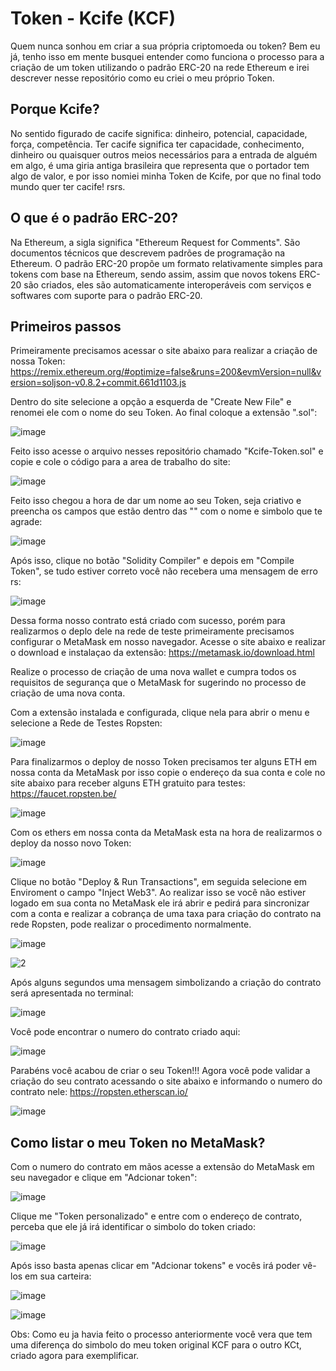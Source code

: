 # Token - Kcife (KCF)
Quem nunca sonhou em criar a sua própria criptomoeda ou token?
Bem eu já, tenho isso em mente busquei entender como funciona o processo para a criação de um token utilizando o padrão ERC-20 na rede Ethereum e irei descrever nesse repositório como eu criei o meu próprio Token.

## Porque Kcife?
No sentido figurado de cacife significa: dinheiro, potencial, capacidade, força, competência.
Ter cacife significa ter capacidade, conhecimento, dinheiro ou quaisquer outros meios necessários para a entrada de alguém em algo, é uma giria antiga brasileira que representa que o portador tem algo de valor, e por isso nomiei minha Token de Kcife, por que no final todo mundo quer ter cacife! rsrs.

## O que é o padrão ERC-20?
Na Ethereum, a sigla significa "Ethereum Request for Comments". São documentos técnicos que descrevem padrões de programação na Ethereum. O padrão ERC-20 propõe um formato relativamente simples para tokens com base na Ethereum, sendo assim, assim que novos tokens ERC-20 são criados, eles são automaticamente interoperáveis com serviços e softwares com suporte para o padrão ERC-20.

## Primeiros passos
Primeiramente precisamos acessar o site abaixo para realizar a criação de nossa Token:
https://remix.ethereum.org/#optimize=false&runs=200&evmVersion=null&version=soljson-v0.8.2+commit.661d1103.js

Dentro do site selecione a opção a esquerda de "Create New File" e renomei ele com o nome do seu Token. Ao final coloque a extensão ".sol":

![image](https://user-images.githubusercontent.com/40063504/116105941-2ca97c00-a688-11eb-92d2-a5c3ca13b1ad.png)

Feito isso acesse o arquivo nesses repositório chamado "Kcife-Token.sol" e copie e cole o código para a area de trabalho do site:

![image](https://user-images.githubusercontent.com/40063504/116106457-7db97000-a688-11eb-9f79-8d81745ae2ab.png)

Feito isso chegou a hora de dar um nome ao seu Token, seja criativo e preencha os campos que estão dentro das "" com o nome e simbolo que te agrade:

![image](https://user-images.githubusercontent.com/40063504/116106646-b0636880-a688-11eb-86c7-c96ad41cdac9.png)

Após isso, clique no botão "Solidity Compiler" e depois em "Compile Token", se tudo estiver correto você não recebera uma mensagem de erro rs:

![image](https://user-images.githubusercontent.com/40063504/116106872-ddb01680-a688-11eb-983c-7916112ee98a.png)

Dessa forma nosso contrato está criado com sucesso, porém para realizarmos o deplo dele na rede de teste primeiramente precisamos configurar o MetaMask em nosso navegador.
Acesse o site abaixo e realizar o download e instalaçao da extensão:
https://metamask.io/download.html

Realize o processo de criação de uma nova wallet e cumpra todos os requisitos de segurança que o MetaMask for sugerindo no processo de criação de uma nova conta.

Com a extensão instalada e configurada, clique nela para abrir o menu e selecione a Rede de Testes Ropsten:

![image](https://user-images.githubusercontent.com/40063504/116107572-88c0d000-a689-11eb-8922-4b16b7e76f69.png)

Para finalizarmos o deploy de nosso Token precisamos ter alguns ETH em nossa conta da MetaMask por isso copie o endereço da sua conta e cole no site abaixo para receber alguns ETH gratuito para testes:
https://faucet.ropsten.be/

![image](https://user-images.githubusercontent.com/40063504/116107921-d2a9b600-a689-11eb-941b-b23df24feb00.png)

Com os ethers em nossa conta da MetaMask esta na hora de realizarmos o deploy da nosso novo Token:

![image](https://user-images.githubusercontent.com/40063504/116109537-439d9d80-a68b-11eb-9804-005a228a0153.png)

Clique no botão "Deploy & Run Transactions", em seguida selecione em Enviroment o campo "Inject Web3". Ao realizar isso se você não estiver logado em sua conta no MetaMask ele irá abrir e pedirá para sincronizar com a conta e realizar a cobrança de uma taxa para criação do contrato na rede Ropsten, pode realizar o procedimento normalmente.

![image](https://user-images.githubusercontent.com/40063504/116110321-f79f2880-a68b-11eb-9b08-3cbf3560e673.png)

![2](https://user-images.githubusercontent.com/40063504/116110591-3a610080-a68c-11eb-97ca-7568aaec0101.PNG)

Após alguns segundos uma mensagem simbolizando a criação do contrato será apresentada no terminal:

![image](https://user-images.githubusercontent.com/40063504/116110766-5cf31980-a68c-11eb-9a29-12c328d60375.png)

Você pode encontrar o numero do contrato criado aqui:

![image](https://user-images.githubusercontent.com/40063504/116111008-9af03d80-a68c-11eb-99ee-56b75abb39c6.png)


Parabéns você acabou de criar o seu Token!!!
Agora você pode validar a criação do seu contrato acessando o site abaixo e informando o numero do contrato nele:
https://ropsten.etherscan.io/

![image](https://user-images.githubusercontent.com/40063504/116111677-40a3ac80-a68d-11eb-8d5b-140cdaef07de.png)


## Como listar o meu Token no MetaMask?
Com o numero do contrato em mãos acesse a extensão do MetaMask em seu navegador e clique em "Adcionar token":

![image](https://user-images.githubusercontent.com/40063504/116111884-6df05a80-a68d-11eb-96f9-868ab3bb3fe4.png)

Clique me "Token personalizado" e entre com o endereço de contrato, perceba que ele já irá identificar o simbolo do token criado:

![image](https://user-images.githubusercontent.com/40063504/116112042-924c3700-a68d-11eb-9d56-bf195b272eb7.png)

Após isso basta apenas clicar em "Adcionar tokens" e vocês irá poder vê-los em sua carteira:

![image](https://user-images.githubusercontent.com/40063504/116112140-ac861500-a68d-11eb-9d67-2ddcfc4f8111.png)

![image](https://user-images.githubusercontent.com/40063504/116112450-f242dd80-a68d-11eb-8f50-945018b35fdf.png)


Obs: Como eu ja havia feito o processo anteriormente você vera que tem uma diferença do simbolo do meu token original KCF para o outro KCt, criado agora para exemplificar.






